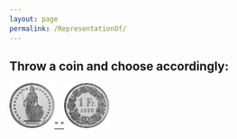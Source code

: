 ```yaml
---
layout: page
permalink: /RepresentationOf/
---
```



## Throw a coin and choose accordingly:
<a href="http://ww3.unipark.de/uc/CDS/6d56/" ><img src="/images/heads.png" height="80" alt="Bild"/></a><a href="http://ww3.unipark.de/uc/CDS/5c4b/" >"  "<img src="/images/tails.png" height="80" alt="Bild"/></a>